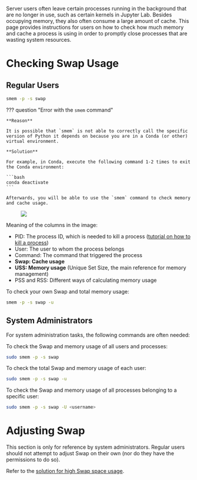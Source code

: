 Server users often leave certain processes running in the background that are no longer in use, such as certain kernels in Jupyter Lab. Besides occupying memory, they also often consume a large amount of cache. This page provides instructions for users on how to check how much memory and cache a process is using in order to promptly close processes that are wasting system resources.

# Checking Swap Usage

## Regular Users

```bash
smem -p -s swap
```

??? question "Error with the `smem` command"

	**Reason**
	
	It is possible that `smem` is not able to correctly call the specific version of Python it depends on because you are in a Conda (or other) virtual environment.
	
	**Solution**
	
	For example, in Conda, execute the following command 1-2 times to exit the Conda environment:
	
	```bash
	conda deactivate
	```
	
	Afterwards, you will be able to use the `smem` command to check memory and cache usage.
	

<figure><img src="/assets/linux-smem.png"></figure>

Meaning of the columns in the image:

- PID: The process ID, which is needed to kill a process ([tutorial on how to kill a process](/08-linux/basic/#_10))
- User: The user to whom the process belongs
- Command: The command that triggered the process
- **Swap: Cache usage**
- **USS: Memory usage** (Unique Set Size, the main reference for memory management)
- PSS and RSS: Different ways of calculating memory usage

To check your own Swap and total memory usage:

```bash
smem -p -s swap -u
```

## System Administrators

For system administration tasks, the following commands are often needed:

To check the Swap and memory usage of all users and processes:

```bash
sudo smem -p -s swap
```

To check the total Swap and memory usage of each user:

```bash
sudo smem -p -s swap -u
```

To check the Swap and memory usage of all processes belonging to a specific user:

```bash
sudo smem -p -s swap -U <username>
```

# Adjusting Swap

This section is only for reference by system administrators. Regular users should not attempt to adjust Swap on their own (nor do they have the permissions to do so).

Refer to the [solution for high Swap space usage](/08-linux/system-manage/#_4).